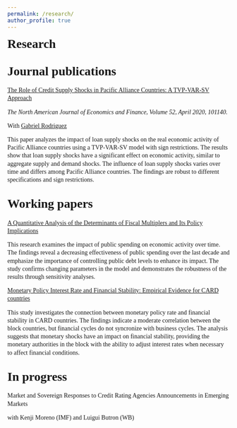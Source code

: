 ```yaml
---
permalink: /research/
author_profile: true
---
```

<!--- RESEARCH SECTION -->

<head>
  <link rel="stylesheet" type="text/css" href="https://cdn.jsdelivr.net/gh/aaaakshat/cm-web-fonts@latest/fonts.css">
  <style>
    body {
      font-family: "Computer Modern Serif", Typewriter;
    }
  </style>
</head>


<style>   
    h1.first {
        margin-top: 0px ;  /* No margin-bottom for the first h1 element */
    }

    h1  {
        margin-top: 30px; /* Margin-top between subsequent h1 elements */
    }
    p {
        line-height: 1.3;   /* Space between elements*/
        margin-bottom: -1px !important;    /* Space between elements*/
        max-width: 1200px; /* Adjust the width as needed */
        margin-left: auto;
        margin-right: auto;
        padding-left: 0; /* Adjust the left padding as needed */
        padding-right: 0; /* Adjust the right padding as needed */
        grid-template-columns: repeat(20, 4fr);
        grid-gap: 20px;
    }
    br {
        display: block;
        content: "";
        margin-top: 0.5em; /* Adjust the value as desired */
    }    
</style>

<h1 class="first">Research</h1>
<h1>Journal publications</h1>
<p> <a href="https://www.sciencedirect.com/science/article/pii/S1062940819304656" target="_blank">The Role of Credit Supply Shocks in Pacific Alliance Countries: A TVP-VAR-SV Approach</a> </p>
<p>  <em>The North American Journal of Economics and Finance, Volume 52, April 2020, 101140.</em> </p>
<p> With <a href="https://www.pucp.edu.pe/profesor/gabriel-rodriguez-briones/" target="_blank">Gabriel Rodriguez</a> </p>
<p> This paper analyzes the impact of loan supply shocks on the real economic activity of Pacific Alliance countries using a TVP-VAR-SV model with sign restrictions. The results show that loan supply shocks have a significant effect on economic activity, similar to aggregate supply and demand shocks. The influence of loan supply shocks varies over time and differs among Pacific Alliance countries. The findings are robust to different specifications and sign restrictions. </p>

<h1>Working papers</h1>
<p><a href="https://carlosguevara1.github.io/files/wp1.pdf" target="_blank">A Quantitative Analysis of the Determinants of Fiscal Multiplers and Its Policy Implications</a></p>
<p>This research examines the impact of public spending on economic activity over time. The findings reveal a decreasing effectiveness of public spending over the last decade and emphasize the importance of controlling public debt levels to enhance its impact. The study confirms changing parameters in the model and demonstrates the robustness of the results through sensitivity analyses.</p>
<br>
<p><a href="https://carlosguevara1.github.io/files/wp2.pdf" target="_blank">Monetary Policy Interest Rate and Financial Stability: Empirical Evidence for CARD countries</a></p>
<p>This study investigates the connection between monetary policy rate and financial stability in CARD countries. The findings indicate a moderate correlation between the block countries, but financial cycles do not syncronize with business cycles. The analysis suggests that monetary shocks have an impact on financial stability, providing the monetary authorities in the block with the ability to adjust interest rates when necessary to affect financial conditions.</p>



<h1>In progress</h1>
<p> Market and Sovereign Responses to Credit Rating Agencies Announcements in Emerging Markets </p>
<p> with Kenji Moreno (IMF) and Luigui Butron (WB) </p>
